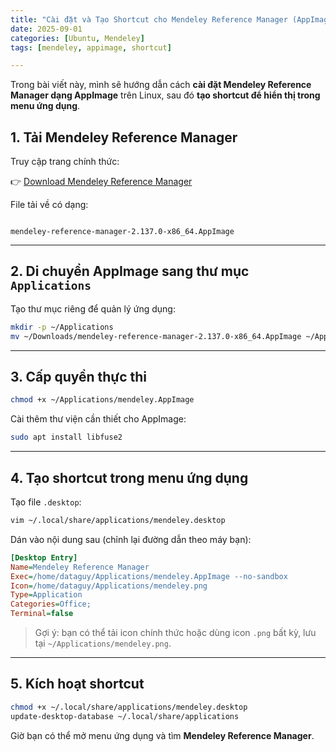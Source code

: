 ```yaml
---
title: "Cài đặt và Tạo Shortcut cho Mendeley Reference Manager (AppImage) trên Linux"
date: 2025-09-01
categories: [Ubuntu, Mendeley]
tags: [mendeley, appimage, shortcut]

---
```


Trong bài viết này, mình sẽ hướng dẫn cách **cài đặt Mendeley Reference Manager dạng AppImage** trên Linux, sau đó **tạo shortcut để hiển thị trong menu ứng dụng**.  


## 1. Tải Mendeley Reference Manager

Truy cập trang chính thức:  

👉 [Download Mendeley Reference Manager](https://www.mendeley.com/download-reference-manager)

File tải về có dạng:  

```

mendeley-reference-manager-2.137.0-x86_64.AppImage

````

---

## 2. Di chuyển AppImage sang thư mục `Applications`

Tạo thư mục riêng để quản lý ứng dụng:

```bash
mkdir -p ~/Applications
mv ~/Downloads/mendeley-reference-manager-2.137.0-x86_64.AppImage ~/Applications/mendeley.AppImage
````

---

## 3. Cấp quyền thực thi

```bash
chmod +x ~/Applications/mendeley.AppImage
```

Cài thêm thư viện cần thiết cho AppImage:

```bash
sudo apt install libfuse2
```

---

## 4. Tạo shortcut trong menu ứng dụng

Tạo file `.desktop`:

```bash
vim ~/.local/share/applications/mendeley.desktop
```

Dán vào nội dung sau (chỉnh lại đường dẫn theo máy bạn):

```ini
[Desktop Entry]
Name=Mendeley Reference Manager
Exec=/home/dataguy/Applications/mendeley.AppImage --no-sandbox
Icon=/home/dataguy/Applications/mendeley.png
Type=Application
Categories=Office;
Terminal=false
```

> Gợi ý: bạn có thể tải icon chính thức hoặc dùng icon `.png` bất kỳ, lưu tại `~/Applications/mendeley.png`.

---

## 5. Kích hoạt shortcut

```bash
chmod +x ~/.local/share/applications/mendeley.desktop
update-desktop-database ~/.local/share/applications
```

Giờ bạn có thể mở menu ứng dụng và tìm **Mendeley Reference Manager**.
